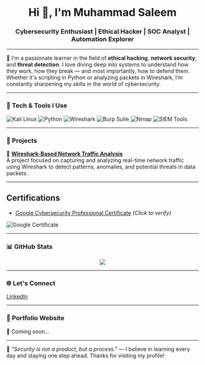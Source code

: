<h1 align="center">Hi 👋, I'm Muhammad Saleem</h1>
<h3 align="center">Cybersecurity Enthusiast | Ethical Hacker | SOC Analyst | Automation Explorer</h3>

---

🔐 I'm a passionate learner in the field of **ethical hacking**, **network security**, and **threat detection**. I love diving deep into systems to understand how they work, how they break — and most importantly, how to defend them. Whether it's scripting in Python or analyzing packets in Wireshark, I’m constantly sharpening my skills in the world of cybersecurity.

---

### 🧠 Tech & Tools I Use

![Kali Linux](https://img.shields.io/badge/Kali_Linux-557C94?style=flat-square&logo=kalilinux&logoColor=white)
![Python](https://img.shields.io/badge/Python-FFD43B?style=flat-square&logo=python&logoColor=blue)
![Wireshark](https://img.shields.io/badge/Wireshark-1679A7?style=flat-square&logo=wireshark&logoColor=white)
![Burp Suite](https://img.shields.io/badge/Burp_Suite-FF6F00?style=flat-square&logoColor=white)
![Nmap](https://img.shields.io/badge/Nmap-00457C?style=flat-square)
![SIEM Tools](https://img.shields.io/badge/SIEM-Tools-blue?style=flat-square)

---

### 🧪 Projects

🚨 **[Wireshark-Based Network Traffic Analysis](https://docs.google.com/document/d/1LJr9uO7skqqxhoN3ThbBCI08d8sePmks/edit?usp=sharing&ouid=108424203701445013428&rtpof=true&sd=true)**  
A project focused on capturing and analyzing real-time network traffic using Wireshark to detect patterns, anomalies, and potential threats in data packets.

---
## Certifications

- [Google Cybersecurity Professional Certificate](https://www.credly.com/badges/8cb0f256-879d-4105-9cd2-11207e9f3621/public_url) *(Click to verify)*  

![Google Certificate](https://img.shields.io/badge/Google-Cybersecurity-blue?logo=google)


---

### 📊 GitHub Stats

<p align="center">
  <img src="https://github-readme-stats.vercel.app/api?username=muhammadsaleem12&show_icons=true&theme=tokyonight" />
</p>

---

### 🌐 Let's Connect

[LinkedIn](https://www.linkedin.com/in/muhammad-saleem-channa-b92a32347/)


---

### 🚧 Portfolio Website

🚀 Coming soon...

---

🧠 *"Security is not a product, but a process."* — I believe in learning every day and staying one step ahead. Thanks for visiting my profile!
